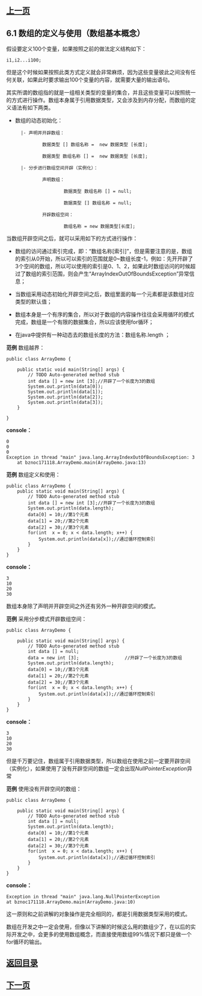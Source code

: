 ## [上一页](course8)


## 6.1 数组的定义与使用（数组基本概念）

假设要定义100个变量，如果按照之前的做法定义结构如下：
	
	i1,i2...i100;

但是这个时候如果按照此类方式定义就会非常麻烦，因为这些变量彼此之间没有任何关联，如果此时要求输出100个变量的内容，就需要大量的输出语句。

其实所谓的数组指的就是一组相关类型的变量的集合，并且这些变量可以按照统一的方式进行操作。数组本身属于引用数据类型，又会涉及到内存分配，而数组的定义语法有如下两类。

- 数组的动态初始化：
	
		|- 声明并开辟数组：

				数据类型 [] 数组名称 =  new 数据类型 [长度];
				
				数据类型 数组名称 [] =  new 数据类型 [长度];

 		|- 分步进行数组空间开辟（实例化）：
				
				声明数组：    

						数据类型 数组名称 [] = null;
		
						数据类型 [] 数组名称 = null;

				开辟数组空间：

						数组名称 = new 数据类型[长度];


当数组开辟空间之后，就可以采用如下的方式进行操作：

- 数组的访问通过索引完成，即：“数组名称[索引]”，但是需要注意的是，数组的索引从0开始，所以可以索引的范围就是0~数组长度-1，例如：先开开辟了3个空间的数组，所以可以使用的索引是0、1、2，如果此时数组访问的时候超过了数组的索引范围，则会产生“ArrayIndexOutOfBoundsException”异常信息；

- 当数组采用动态初始化开辟空间之后，数组里面的每一个元素都是该数组对应类型的默认值；

- 数组本身是一个有序的集合，所以对于数组的内容操作往往会采用循环的模式完成，数组是一个有限的数据集合，所以应该使用for循环；

- 在java中提供有一种动态去的数组长度的方法：数组名称.length ；

**范例** 数组越界：


	public class ArrayDemo {
	
		public static void main(String[] args) {
			// TODO Auto-generated method stub
			int data [] = new int [3];//开辟了一个长度为3的数组
			System.out.println(data[0]);
			System.out.println(data[1]);
			System.out.println(data[2]);
			System.out.println(data[3]);
		}
	
	}

**console：** 

	0
	0
	0
	Exception in thread "main" java.lang.ArrayIndexOutOfBoundsException: 3
		at bznoc171118.ArrayDemo.main(ArrayDemo.java:13)


**范例** 数组定义和使用：

	public class ArrayDemo {
		public static void main(String[] args) {
			// TODO Auto-generated method stub
			int data [] = new int [3];//开辟了一个长度为3的数组
			System.out.println(data.length);
			data[0] = 10;//第1个元素
			data[1] = 20;//第2个元素
			data[2] = 30;//第3个元素
			for(int  x = 0; x < data.length; x++) {
				System.out.println(data[x]);//通过循环控制索引
			}
		}
	}

**console：** 

	3
	10
	20
	30

数组本身除了声明并开辟空间之外还有另外一种开辟空间的模式。

**范例** 采用分步模式开辟数组空间：

	public class ArrayDemo {
	
		public static void main(String[] args) {
			// TODO Auto-generated method stub
			int data [] = null;
			data = new int [3];					//开辟了一个长度为3的数组
			System.out.println(data.length);
			data[0] = 10;//第1个元素
			data[1] = 20;//第2个元素
			data[2] = 30;//第3个元素
			for(int  x = 0; x < data.length; x++) {
				System.out.println(data[x]);//通过循环控制索引
			}
		}
	}

**console：** 

	3
	10
	20
	30

但是千万要记住，数组属于引用数据类型，所以数组在使用之前一定要开辟空间（实例化），如果使用了没有开辟空间的数组一定会出现*NullPointerException*异常

**范例** 使用没有开辟空间的数组：

	public class ArrayDemo {
	
		public static void main(String[] args) {
			// TODO Auto-generated method stub
			int data [] = null;
			System.out.println(data.length);
			data[0] = 10;//第1个元素
			data[1] = 20;//第2个元素
			data[2] = 30;//第3个元素
			for(int  x = 0; x < data.length; x++) {
				System.out.println(data[x]);//通过循环控制索引
			}
		}
	}

**console：** 

	Exception in thread "main" java.lang.NullPointerException
	at bznoc171118.ArrayDemo.main(ArrayDemo.java:10)

这一原则和之前讲解的对象操作是完全相同的，都是引用数据类型采用的模式。

数组在开发之中一定会使用，但像以下讲解的时候这么用的数组少了，在以后的实际开发之中，会更多的使用数组概念，而直接使用数组99%情况下都只是做一个for循环的输出。


## [返回目录](https://wuchengcheng110120.github.io/learnJava)
## [下一页](course10)


